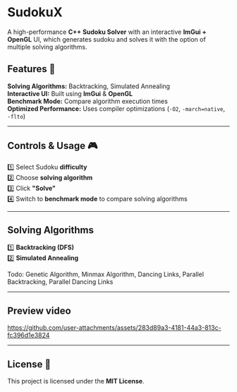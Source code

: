 # **SudokuX**
A high-performance **C++ Sudoku Solver** with an interactive **ImGui + OpenGL** UI, which generates sudoku and solves it with the option of  multiple solving algorithms.  

## **Features** 🚀  
 **Solving Algorithms:** Backtracking, Simulated Annealing  
 **Interactive UI:** Built using **ImGui** & **OpenGL**  
 **Benchmark Mode:** Compare algorithm execution times  
 **Optimized Performance:** Uses compiler optimizations (`-O2`, `-march=native`, `-flto`)  

---

## **Controls & Usage** 🎮  
1️⃣ Select Sudoku **difficulty**  
2️⃣ Choose **solving algorithm**  
3️⃣ Click **"Solve"**  
4️⃣ Switch to **benchmark mode** to compare solving algorithms  

---

## **Solving Algorithms**   
1️⃣ **Backtracking (DFS)**  
2️⃣ **Simulated Annealing**

Todo: Genetic Algorithm, Minmax Algorithm, Dancing Links, Parallel Backtracking, Parallel Dancing Links

---


## **Preview video** 

https://github.com/user-attachments/assets/283d89a3-4181-44a3-813c-fc396d1e3824

---

## **License** 📝  
This project is licensed under the **MIT License**.  

